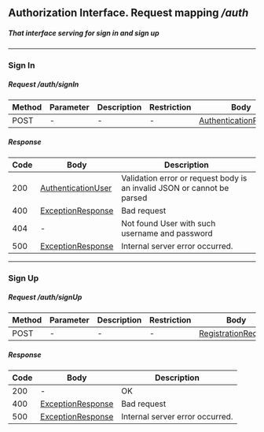 ## Authorization Interface. Request mapping <em>/auth</em>
##### That interface serving for sign in and sign up

___
### Sign In
##### Request /auth/signIn
Method | Parameter | Description | Restriction | Body | Description | Restriction
------------ | ------------- | ------------- | ------------- | ------------- | ------------- | -------------
POST | - | - | - | [AuthenticationRequest](docs/model/AuthenticationRequest.md) | - | -

##### Response
Code | Body | Description
------------ | ------------- | -------------
200 | [AuthenticationUser](docs/model/AuthenticationUser.md) | Validation error or request body is an invalid JSON or cannot be parsed
400 | [ExceptionResponse](docs/model/exception/ExceptionResponse.md) | Bad request
404 | - | Not found User with such username and password
500 | [ExceptionResponse](docs/model/exception/ExceptionResponse.md) | Internal server error occurred.

___
### Sign Up
##### Request /auth/signUp
Method | Parameter | Description | Restriction | Body | Description | Restriction
------------ | ------------- | ------------- | ------------- | ------------- | ------------- | -------------
POST | - | - | - | [RegistrationRequest](docs/model/RegistrationRequest.md) | - | -

##### Response
Code | Body | Description
------------ | ------------- | -------------
200 | - | OK
400 | [ExceptionResponse](docs/model/exception/ExceptionResponse.md) | Bad request
500 | [ExceptionResponse](docs/model/exception/ExceptionResponse.md) | Internal server error occurred.
